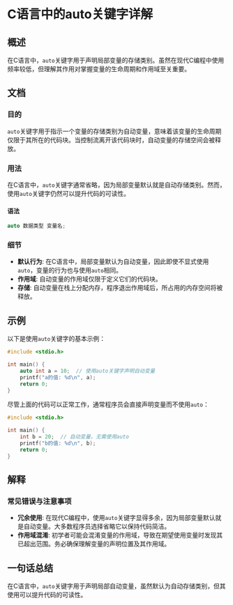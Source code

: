 <!--
Meta Description: # C语言中的auto关键字详解 ## 概述 在C语言中，`auto`关键字用于声明局部变量的存储类别。虽然在现代C编程中使用频率较低，但理解其作用对掌握变量的生命周期和作用域至关重要。 ## 文档 ### 目的 `auto`关键字用于指示一个变量的存储类别为自动变量，意味着该变量的生命周期仅限于其...
Meta Keywords: auto, 在c语言中, int, include, stdio
-->

# C语言中的auto关键字详解

## 概述
在C语言中，`auto`关键字用于声明局部变量的存储类别。虽然在现代C编程中使用频率较低，但理解其作用对掌握变量的生命周期和作用域至关重要。

## 文档
### 目的
`auto`关键字用于指示一个变量的存储类别为自动变量，意味着该变量的生命周期仅限于其所在的代码块。当控制流离开该代码块时，自动变量的存储空间会被释放。

### 用法
在C语言中，`auto`关键字通常省略，因为局部变量默认就是自动存储类别。然而，使用`auto`关键字仍然可以提升代码的可读性。

#### 语法
```c
auto 数据类型 变量名;
```

### 细节
- **默认行为**: 在C语言中，局部变量默认为自动变量，因此即使不显式使用`auto`，变量的行为也与使用`auto`相同。
- **作用域**: 自动变量的作用域仅限于定义它们的代码块。
- **存储**: 自动变量在栈上分配内存，程序退出作用域后，所占用的内存空间将被释放。

## 示例
以下是使用`auto`关键字的基本示例：

```c
#include <stdio.h>

int main() {
    auto int a = 10;  // 使用auto关键字声明自动变量
    printf("a的值: %d\n", a);
    return 0;
}
```

尽管上面的代码可以正常工作，通常程序员会直接声明变量而不使用`auto`：

```c
#include <stdio.h>

int main() {
    int b = 20;  // 自动变量，无需使用auto
    printf("b的值: %d\n", b);
    return 0;
}
```

## 解释
### 常见错误与注意事项
- **冗余使用**: 在现代C编程中，使用`auto`关键字显得多余，因为局部变量默认就是自动变量。大多数程序员选择省略它以保持代码简洁。
- **作用域混淆**: 初学者可能会混淆变量的作用域，导致在期望使用变量时发现其已超出范围。务必确保理解变量的声明位置及其作用域。

## 一句话总结
在C语言中，`auto`关键字用于声明局部自动变量，虽然默认为自动存储类别，但其使用可以提升代码的可读性。